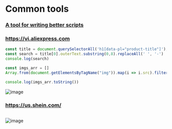 # Common tools

### [A tool for writing better scripts](https://github.com/google/zx)

### https://vi.aliexpress.com
```javascript
const title = document.querySelectorAll('h1[data-pl="product-title"]');
const search = title[0].outerText.substring(0,8).replaceAll(' ', '-')
console.log(search)

const imgs_arr = []
Array.from(document.getElementsByTagName("img")).map(i => i.src).filter(i => i.includes("https://") && i.includes(search)).forEach(item => console.log(item))

console.log(imgs_arr.toString())
```
![image](https://github.com/thanhgit/install-software/assets/21302811/9f8ee869-c72d-403a-890d-9d889af1f303)

### https://us.shein.com/
```javascript

```
![image](https://github.com/thanhgit/install-software/assets/21302811/f73324bf-7bef-4fac-8907-c18035ad569c)
